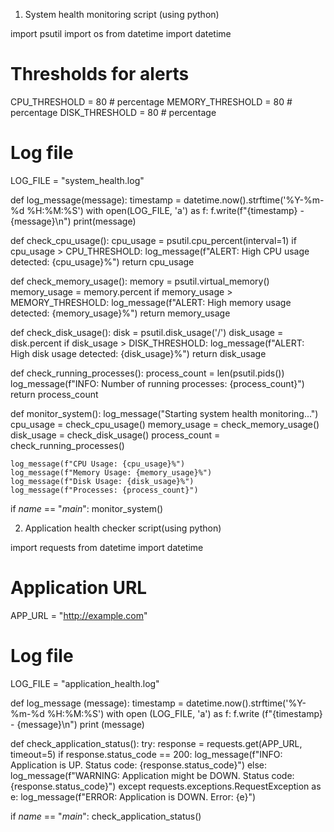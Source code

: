 1. System health monitoring script (using python)

import psutil
import os
from datetime import datetime

# Thresholds for alerts
CPU_THRESHOLD = 80  # percentage
MEMORY_THRESHOLD = 80  # percentage
DISK_THRESHOLD = 80  # percentage

# Log file
LOG_FILE = "system_health.log"

def log_message(message):
    timestamp = datetime.now().strftime('%Y-%m-%d %H:%M:%S')
    with open(LOG_FILE, 'a') as f:
        f.write(f"{timestamp} - {message}\n")
    print(message)

def check_cpu_usage():
    cpu_usage = psutil.cpu_percent(interval=1)
    if cpu_usage > CPU_THRESHOLD:
        log_message(f"ALERT: High CPU usage detected: {cpu_usage}%")
    return cpu_usage

def check_memory_usage():
    memory = psutil.virtual_memory()
    memory_usage = memory.percent
    if memory_usage > MEMORY_THRESHOLD:
        log_message(f"ALERT: High memory usage detected: {memory_usage}%")
    return memory_usage

def check_disk_usage():
    disk = psutil.disk_usage('/')
    disk_usage = disk.percent
    if disk_usage > DISK_THRESHOLD:
        log_message(f"ALERT: High disk usage detected: {disk_usage}%")
    return disk_usage

def check_running_processes():
    process_count = len(psutil.pids())
    log_message(f"INFO: Number of running processes: {process_count}")
    return process_count

def monitor_system():
    log_message("Starting system health monitoring...")
    cpu_usage = check_cpu_usage()
    memory_usage = check_memory_usage()
    disk_usage = check_disk_usage()
    process_count = check_running_processes()

    log_message(f"CPU Usage: {cpu_usage}%")
    log_message(f"Memory Usage: {memory_usage}%")
    log_message(f"Disk Usage: {disk_usage}%")
    log_message(f"Processes: {process_count}")

if _name_ == "_main_":
    monitor_system()


 2. Application health checker script(using python)

 import requests
 from  datetime import datetime
 
 # Application URL
 APP_URL = "http://example.com"
 
 # Log file
 LOG_FILE = "application_health.log"
 
 def log_message (message):
     timestamp  = datetime.now().strftime('%Y-%m-%d %H:%M:%S')
     with open (LOG_FILE, 'a') as f:
         f.write (f"{timestamp} - {message}\n")
     print (message)
 
 def check_application_status():
     try:
         response = requests.get(APP_URL, timeout=5)
         if response.status_code == 200:
             log_message(f"INFO: Application is UP. Status code: {response.status_code}")
         else:
             log_message(f"WARNING: Application might be DOWN. Status code: {response.status_code}")
     except requests.exceptions.RequestException as e:
         log_message(f"ERROR: Application is DOWN. Error: {e}")
 
 if _name_  == "_main_":
     check_application_status() 

 
